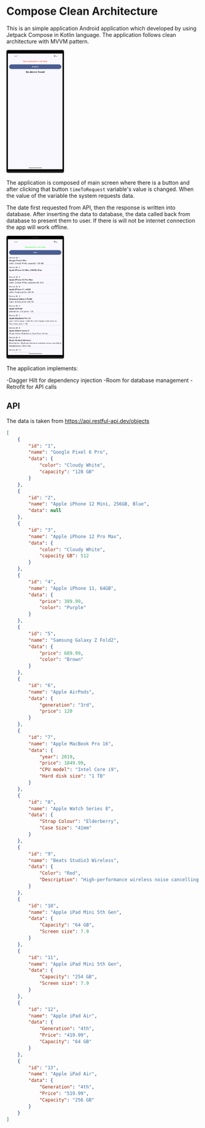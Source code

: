 # Compose Clean Architecture

This is an simple application Android application which developed by using Jetpack Compose in Kotlin language.
The application follows clean architecture with MVVM pattern.

<img src="./ss/1.png" alt="drawing" width="150" height="320"/>

The application is composed of main screen where there is a button and after clicking that button `timeToRequest` variable's
value is changed. When the value of the variable the system requests data.

The date first requested from API, then the response is written into database. After inserting the data to database, the data called back from database to present them to user.
If there is will not be internet connection the app will work offline.

<img src="./ss/2.png" alt="drawing" width="150" height="320"/>

The application implements:

-Dagger Hilt for dependency injection
-Room for database management
-Retrofit for API calls

## API

The data is taken from https://api.restful-api.dev/objects

```json
[
    {
        "id": "1",
        "name": "Google Pixel 6 Pro",
        "data": {
            "color": "Cloudy White",
            "capacity": "128 GB"
        }
    },
    {
        "id": "2",
        "name": "Apple iPhone 12 Mini, 256GB, Blue",
        "data": null
    },
    {
        "id": "3",
        "name": "Apple iPhone 12 Pro Max",
        "data": {
            "color": "Cloudy White",
            "capacity GB": 512
        }
    },
    {
        "id": "4",
        "name": "Apple iPhone 11, 64GB",
        "data": {
            "price": 389.99,
            "color": "Purple"
        }
    },
    {
        "id": "5",
        "name": "Samsung Galaxy Z Fold2",
        "data": {
            "price": 689.99,
            "color": "Brown"
        }
    },
    {
        "id": "6",
        "name": "Apple AirPods",
        "data": {
            "generation": "3rd",
            "price": 120
        }
    },
    {
        "id": "7",
        "name": "Apple MacBook Pro 16",
        "data": {
            "year": 2019,
            "price": 1849.99,
            "CPU model": "Intel Core i9",
            "Hard disk size": "1 TB"
        }
    },
    {
        "id": "8",
        "name": "Apple Watch Series 8",
        "data": {
            "Strap Colour": "Elderberry",
            "Case Size": "41mm"
        }
    },
    {
        "id": "9",
        "name": "Beats Studio3 Wireless",
        "data": {
            "Color": "Red",
            "Description": "High-performance wireless noise cancelling headphones"
        }
    },
    {
        "id": "10",
        "name": "Apple iPad Mini 5th Gen",
        "data": {
            "Capacity": "64 GB",
            "Screen size": 7.9
        }
    },
    {
        "id": "11",
        "name": "Apple iPad Mini 5th Gen",
        "data": {
            "Capacity": "254 GB",
            "Screen size": 7.9
        }
    },
    {
        "id": "12",
        "name": "Apple iPad Air",
        "data": {
            "Generation": "4th",
            "Price": "419.99",
            "Capacity": "64 GB"
        }
    },
    {
        "id": "13",
        "name": "Apple iPad Air",
        "data": {
            "Generation": "4th",
            "Price": "519.99",
            "Capacity": "256 GB"
        }
    }
]
```